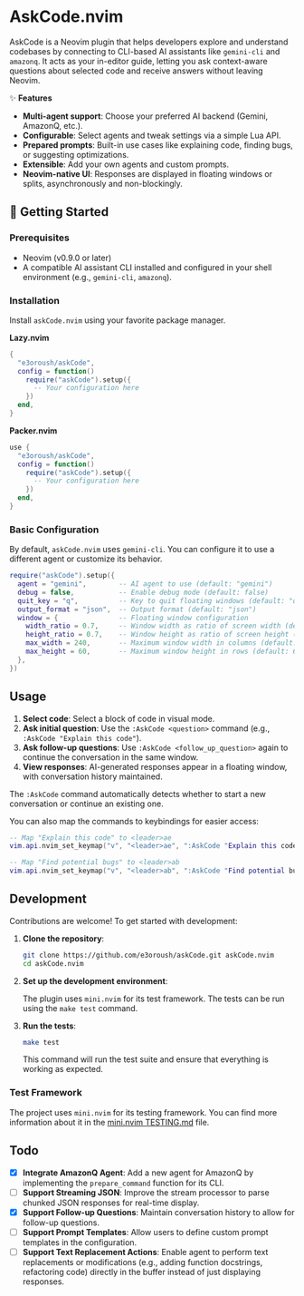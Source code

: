 # AskCode.nvim

AskCode is a Neovim plugin that helps developers explore and understand codebases by connecting to CLI-based AI assistants like `gemini-cli` and `amazonq`. It acts as your in-editor guide, letting you ask context-aware questions about selected code and receive answers without leaving Neovim.

✨ **Features**

- **Multi-agent support**: Choose your preferred AI backend (Gemini, AmazonQ, etc.).
- **Configurable**: Select agents and tweak settings via a simple Lua API.
- **Prepared prompts**: Built-in use cases like explaining code, finding bugs, or suggesting optimizations.
- **Extensible**: Add your own agents and custom prompts.
- **Neovim-native UI**: Responses are displayed in floating windows or splits, asynchronously and non-blockingly.

## 🚀 Getting Started

### Prerequisites

- Neovim (v0.9.0 or later)
- A compatible AI assistant CLI installed and configured in your shell environment (e.g., `gemini-cli`, `amazonq`).

### Installation

Install `askCode.nvim` using your favorite package manager.

**Lazy.nvim**

```lua
{
  "e3oroush/askCode",
  config = function()
    require("askCode").setup({
      -- Your configuration here
    })
  end,
}
```

**Packer.nvim**

```lua
use {
  "e3oroush/askCode",
  config = function()
    require("askCode").setup({
      -- Your configuration here
    })
  end,
}
```

### Basic Configuration

By default, `askCode.nvim` uses `gemini-cli`. You can configure it to use a different agent or customize its behavior.

```lua
require("askCode").setup({
  agent = "gemini",        -- AI agent to use (default: "gemini")
  debug = false,           -- Enable debug mode (default: false)
  quit_key = "q",          -- Key to quit floating windows (default: "q")
  output_format = "json",  -- Output format (default: "json")
  window = {               -- Floating window configuration
    width_ratio = 0.7,     -- Window width as ratio of screen width (default: 0.7)
    height_ratio = 0.7,    -- Window height as ratio of screen height (default: 0.7)
    max_width = 240,       -- Maximum window width in columns (default: 240)
    max_height = 60,       -- Maximum window height in rows (default: 60)
  },
})
```

## Usage

1.  **Select code**: Select a block of code in visual mode.
2.  **Ask initial question**: Use the `:AskCode <question>` command (e.g., `:AskCode "Explain this code"`).
3.  **Ask follow-up questions**: Use `:AskCode <follow_up_question>` again to continue the conversation in the same window.
4.  **View responses**: AI-generated responses appear in a floating window, with conversation history maintained.

The `:AskCode` command automatically detects whether to start a new conversation or continue an existing one.

You can also map the commands to keybindings for easier access:

```lua
-- Map "Explain this code" to <leader>ae
vim.api.nvim_set_keymap("v", "<leader>ae", ":AskCode "Explain this code"<CR>", { noremap = true, silent = true })

-- Map "Find potential bugs" to <leader>ab
vim.api.nvim_set_keymap("v", "<leader>ab", ":AskCode "Find potential bugs"<CR>", { noremap = true, silent = true })
```

## Development

Contributions are welcome! To get started with development:

1.  **Clone the repository**:

    ```sh
    git clone https://github.com/e3oroush/askCode.git askCode.nvim
    cd askCode.nvim
    ```

2.  **Set up the development environment**:

    The plugin uses `mini.nvim` for its test framework. The tests can be run using the `make test` command.

3.  **Run the tests**:

    ```sh
    make test
    ```

    This command will run the test suite and ensure that everything is working as expected.

### Test Framework

The project uses `mini.nvim` for its testing framework. You can find more information about it in the [mini.nvim TESTING.md](https://github.com/nvim-mini/mini.nvim/blob/main/TESTING.md) file.

## Todo

- [x] **Integrate AmazonQ Agent**: Add a new agent for AmazonQ by implementing the `prepare_command` function for its CLI.
- [ ] **Support Streaming JSON**: Improve the stream processor to parse chunked JSON responses for real-time display.
- [x] **Support Follow-up Questions**: Maintain conversation history to allow for follow-up questions.
- [ ] **Support Prompt Templates**: Allow users to define custom prompt templates in the configuration.
- [ ] **Support Text Replacement Actions**: Enable agent to perform text replacements or modifications (e.g., adding function docstrings, refactoring code) directly in the buffer instead of just displaying responses.
